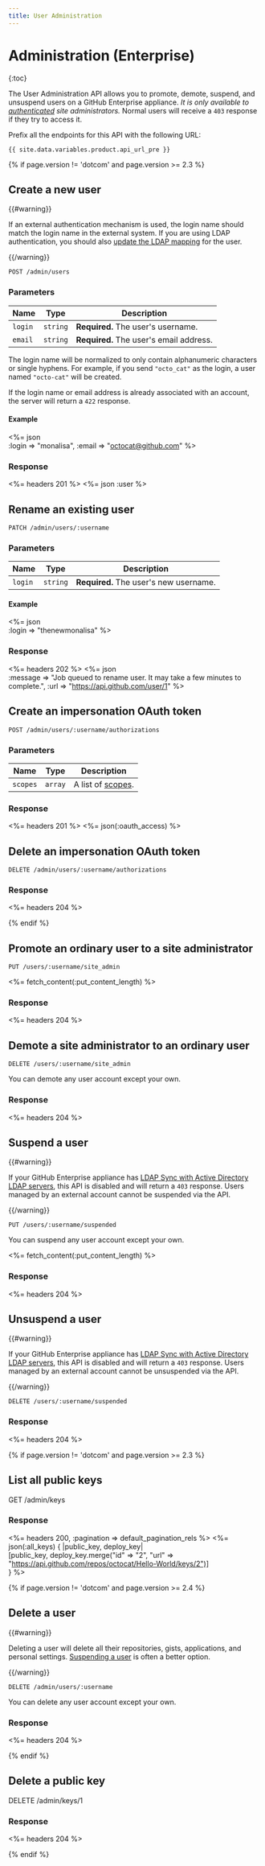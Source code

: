 ```yaml
---
title: User Administration
---
```


# Administration (Enterprise)

{:toc}

The User Administration API allows you to promote, demote, suspend, and unsuspend users on a GitHub Enterprise appliance. *It is only available to [authenticated](/v3/#authentication) site administrators.* Normal users will receive a `403` response if they try to access it.

Prefix all the endpoints for this API with the following URL:

``` command-line
{{ site.data.variables.product.api_url_pre }}
```

{% if page.version != 'dotcom' and page.version >= 2.3 %}

## Create a new user

{{#warning}}

If an external authentication mechanism is used, the login name should match the
login name in the external system. If you are using LDAP authentication, you should also
[update the LDAP mapping](/v3/enterprise/ldap/#update-ldap-mapping-for-a-user)
for the user.

{{/warning}}

    POST /admin/users

### Parameters

Name | Type | Description
-----|------|--------------
`login`|`string` | **Required.** The user's username.
`email`|`string` | **Required.** The user's email address.

The login name will be normalized to only contain alphanumeric characters or
single hyphens. For example, if you send `"octo_cat"` as the login, a user named
`"octo-cat"` will be created.

If the login name or email address is already associated with an account, the server will return a `422` response.

#### Example

<%= json \
    :login    => "monalisa",
    :email    => "octocat@github.com"
%>

### Response

<%= headers 201 %>
<%= json :user %>

## Rename an existing user

    PATCH /admin/users/:username

### Parameters

Name | Type | Description
-----|------|--------------
`login`|`string` | **Required.** The user's new username.

#### Example

<%= json \
  :login => "thenewmonalisa"
%>

### Response

<%= headers 202 %>
<%= json \
  :message => "Job queued to rename user. It may take a few minutes to complete.",
  :url => "https://api.github.com/user/1"
%>

## Create an impersonation OAuth token

    POST /admin/users/:username/authorizations

### Parameters

Name | Type | Description
---- | ---- | -------------
`scopes`|`array` | A list of [scopes](/v3/oauth/#scopes).

### Response

<%= headers 201 %>
<%= json(:oauth_access) %>

## Delete an impersonation OAuth token

    DELETE /admin/users/:username/authorizations

### Response

<%= headers 204 %>

{% endif %}

## Promote an ordinary user to a site administrator

    PUT /users/:username/site_admin

<%= fetch_content(:put_content_length) %>

### Response

<%= headers 204 %>

## Demote a site administrator to an ordinary user

    DELETE /users/:username/site_admin

You can demote any user account except your own.

### Response

<%= headers 204 %>

## Suspend a user

{{#warning}}

If your GitHub Enterprise appliance has [LDAP Sync with Active Directory LDAP servers](https://help.github.com/enterprise/2.1/admin/guides/user-management/using-ldap), this API is disabled and will return a `403` response. Users managed by an external account cannot be suspended via the API.

{{/warning}}

    PUT /users/:username/suspended

You can suspend any user account except your own.

<%= fetch_content(:put_content_length) %>

### Response

<%= headers 204 %>

## Unsuspend a user

{{#warning}}

If your GitHub Enterprise appliance has [LDAP Sync with Active Directory LDAP servers](https://help.github.com/enterprise/2.1/admin/guides/user-management/using-ldap), this API is disabled and will return a `403` response. Users managed by an external account cannot be unsuspended via the API.

{{/warning}}

    DELETE /users/:username/suspended

### Response

<%= headers 204 %>

{% if page.version != 'dotcom' and page.version >= 2.3 %}

## List all public keys

   GET /admin/keys

### Response

<%= headers 200, :pagination => default_pagination_rels %>
<%= json(:all_keys) { |public_key, deploy_key| \
  [public_key, deploy_key.merge("id" => "2", "url" => "https://api.github.com/repos/octocat/Hello-World/keys/2")] \
} %>

{% if page.version != 'dotcom' and page.version >= 2.4 %}

## Delete a user

{{#warning}}

Deleting a user will delete all their repositories, gists, applications, and personal settings. [Suspending a user](/v3/users/administration/#suspend-a-user) is often a better option.

{{/warning}}

    DELETE /admin/users/:username

You can delete any user account except your own.

### Response

<%= headers 204 %>

{% endif %}

## Delete a public key

  DELETE /admin/keys/1

### Response

<%= headers 204 %>

{% endif %}

